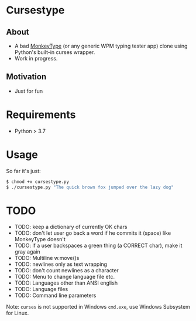 # Cursestype

## About
* A bad [MonkeyType](https://monkeytype.com) (or any generic WPM typing tester app) clone using Python's built-in curses wrapper.
* Work in progress.

## Motivation
* Just for fun

# Requirements
* Python > 3.7

# Usage
So far it's just:
```bash
$ chmod +x cursestype.py
$ ./cursestype.py "The quick brown fox jumped over the lazy dog"
```

# TODO
* TODO: keep a dictionary of currently OK chars
* TODO: don't let user go back a word if he commits it (space) like MonkeyType doesn't
* TODO: if a user backspaces a green thing (a CORRECT char), make it gray again
* TODO: Multiline w.move()s
* TODO: newlines only as text wrapping 
* TODO: don't count newlines as a character
* TODO: Menu to change language file etc.
* TODO: Languages other than ANSI english
* TODO: Language files
* TODO: Command line parameters

Note: `curses` is not supported in Windows `cmd.exe`, use Windows Subsystem for Linux.

